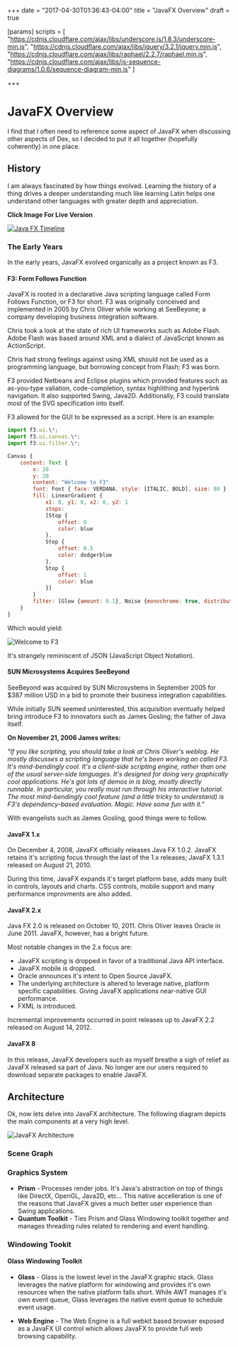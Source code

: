 +++
date = "2017-04-30T01:36:43-04:00"
title = "JavaFX Overview"
draft = true

[params]
  scripts = [
  "https://cdnjs.cloudflare.com/ajax/libs/underscore.js/1.8.3/underscore-min.js",
    "https://cdnjs.cloudflare.com/ajax/libs/jquery/3.2.1/jquery.min.js",
    "https://cdnjs.cloudflare.com/ajax/libs/raphael/2.2.7/raphael.min.js",
    "https://cdnjs.cloudflare.com/ajax/libs/js-sequence-diagrams/1.0.6/sequence-diagram-min.js"
  ]

+++

# JavaFX Overview

I find that I often need to reference some aspect of JavaFX when discussing other aspects of
Dex, so I decided to put it all together (hopefully coherently) in one place.

## History

I am always fascinated by how things evolved.  Learning the history of a thing drives
a deeper understanding much like learning Latin helps one understand other languages
with greater depth and appreciation.

**Click Image For Live Version**

[![Java FX Timeline](/blog/2017/javafx_overview/javafx_timeline.png)](/blog/2017/javafx_overview/javafx_timeline.html)

### The Early Years

In the early years, JavaFX evolved organically as a project known as F3.

#### F3: Form Follows Function

JavaFX is rooted in a declarative Java scripting language called Form Follows Function, or
 F3 for short.  F3 was originally conceived and implemented in 2005 by Chris Oliver while
 working at SeeBeyone; a company developing business integration software.

Chris took a look at the state of rich UI frameworks such as Adobe Flash. Adobe Flash was based
around XML and a dialect of JavaScript known as ActionScript.

Chris had strong feelings against using XML should not be used as a programming language, but
borrowing concept from Flash; F3 was born.

F3 provided Netbeans and Eclipse plugins which provided features such as as-you-type
valiation, code-completion, syntax highlithing and hyperlink navigation.  It also supported Swing,
Java2D.  Additionally, F3 could translate most of the SVG specification
into itself.

F3 allowed for the GUI to be expressed as a script.  Here is an example:

```javascript
import f3.ui.\*;
import f3.ui.canvas.\*;
import f3.ui.filter.\*;

Canvas {
    content: Text {
        x: 20
        y: 20
        content: "Welcome to F3"
        font: Font { face: VERDANA, style: [ITALIC, BOLD], size: 80 }
        fill: LinearGradient {
            x1: 0, y1: 0, x2: 0, y2: 1
            stops:
            [Stop {
                offset: 0
                color: blue
            },
            Stop {
                offset: 0.5
                color: dodgerblue
            },
            Stop {
                offset: 1
                color: blue
            }]
        }
        filter: [Glow {amount: 0.1}, Noise {monochrome: true, distribution: 0}]
    }
}
```

Which would yield:

![Welcome to F3](/blog/2017/javafx_overview/f3_demo.png)

It's strangely reminiscent of JSON (JavaScript Object Notation).

#### SUN Microsystems Acquires SeeBeyond

SeeBeyond was acquired by SUN Microsystems in September 2005 for $387 million USD in
a bid to promote their business integration capabilities.

While initially SUN seemed uninterested, this acquisition eventually helped bring introduce F3 to
innovators such as James Gosling; the father of Java itself.

**On November 21, 2006 James writes:**

<div class="bs-callout bs-callout-info">
<i>"If you like scripting, you should take a look at Chris Oliver's weblog. He mostly discusses a scripting
 language that he's been working on called F3. It's mind-bendingly cool. It's a client-side scripting
  engine, rather than one of the usual server-side languages. It's designed for doing very graphically
  cool applications. He's got lots of demos in is blog, mostly directly runnable. In particular,
  you really must run through his interactive tutorial. The most mind-bendingly cool feature
 (and a little tricky to understand) is F3's dependency-based evaluation. Magic.
  Have some fun with it."</i>
</div>

With evangelists such as James Gosling, good things were to follow.

#### JavaFX 1.x

On December 4, 2008, JavaFX officially releases Java FX 1.0.2.  JavaFX retains it's scripting focus through
the last of the 1.x releases; JavaFX 1.3.1 released on August 21, 2010.

During this time, JavaFX expands it's target platform base, adds many built in controls, layouts and charts.  CSS
controls, mobile support and many performance improvments are also added.

#### JavaFX 2.x

Java FX 2.0 is released on October 10, 2011.  Chris Oliver leaves Oracle in June 2011.  JavaFX, however,
has a bright future.

Most notable changes in the 2.x focus are:

  * JavaFX scripting is dropped in favor of a traditional Java API interface.
  * JavaFX mobile is dropped.
  * Oracle announces it's intent to Open Source JavaFX.
  * The underlying architecture is altered to leverage native, platform specific capabilities.
  Giving JavaFX applications near-native GUI performance.
  * FXML is introduced.

Incremental improvements occurred in point releases up to JavaFX 2.2 released on August 14, 2012.

#### JavaFX 8

In this release, JavaFX developers such as myself breathe a sigh of relief as JavaFX released sa part of Java.
No longer are our users required to download separate packages to enable JavaFX.

## Architecture

Ok, now lets delve into JavaFX architecture.  The following diagram depicts the main components at
a very high level.

![JavaFX Architecture](/blog/2017/headless_javafx/javafx_architecture.png)

### Scene Graph

### Graphics System

  * **Prism** - Processes render jobs.  It's Java's abstraction on top of things like DirectX,
  OpenGL, Java2D, etc...  This native accelleration is one of the reasons that JavaFX gives a
  much better user experience than Swing applications.
  * **Quantum Toolkit** - Ties Prism and Glass Windowing toolkit together and manages threading
  rules related to rendering and event handling.

### Windowing Tookit

#### Glass Windowing Toolkit

  * **Glass** - Glass is the lowest level in the JavaFX graphic stack.  Glass leverages the native
  platform for windowing and provides it's own resources when the native platform falls short. While
  AWT manages it's own event queue, Glass leverages the native event queue to schedule event usage.

  * **Web Engine** - The Web Engine is a full webkit based browser exposed as a JavaFX UI control
  which allows JavaFX to provide full web browsing capability.


<script>
$(".diagram").sequenceDiagram({theme: 'simple'});
</script>